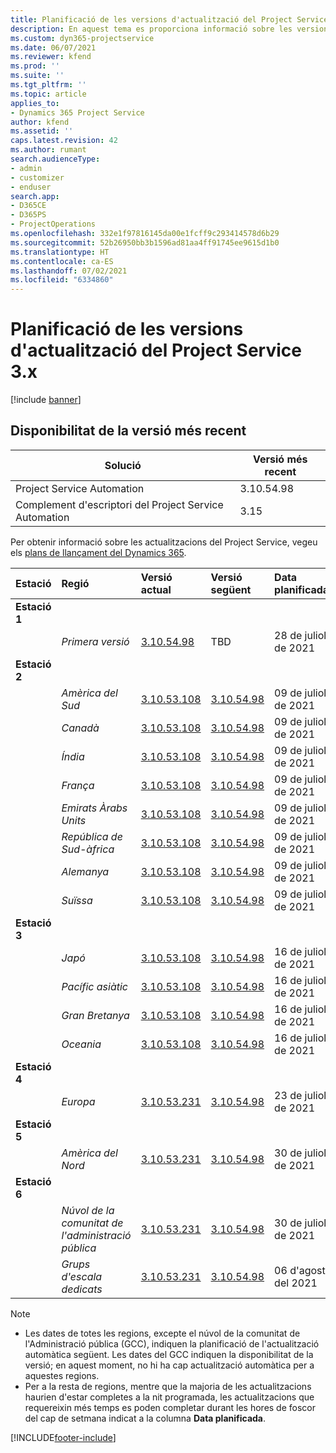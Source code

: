 ```yaml
---
title: Planificació de les versions d'actualització del Project Service 3.x
description: En aquest tema es proporciona informació sobre les versions disponibles i futures del Dynamics 365 Project Service Automation.
ms.custom: dyn365-projectservice
ms.date: 06/07/2021
ms.reviewer: kfend
ms.prod: ''
ms.suite: ''
ms.tgt_pltfrm: ''
ms.topic: article
applies_to:
- Dynamics 365 Project Service
author: kfend
ms.assetid: ''
caps.latest.revision: 42
ms.author: rumant
search.audienceType:
- admin
- customizer
- enduser
search.app:
- D365CE
- D365PS
- ProjectOperations
ms.openlocfilehash: 332e1f97816145da00e1fcff9c293414578d6b29
ms.sourcegitcommit: 52b26950bb3b1596ad81aa4ff91745ee9615d1b0
ms.translationtype: HT
ms.contentlocale: ca-ES
ms.lasthandoff: 07/02/2021
ms.locfileid: "6334860"
---
```

# <a name="update-release-schedule-for-project-service-3x"></a>Planificació de les versions d'actualització del Project Service 3.x

[!include [banner](../includes/psa-now-project-operations.md)]

## <a name="latest-version-availability"></a>Disponibilitat de la versió més recent

| Solució  | Versió més recent |
|-------|----|
| Project Service Automation    | 3.10.54.98 |
| Complement d'escriptori del Project Service Automation                | 3.15          |

Per obtenir informació sobre les actualitzacions del Project Service, vegeu els [plans de llançament del Dynamics 365](/dynamics365/release-plans/). 

| Estació  | Regió | Versió actual | Versió següent |  Data planificada
| :---   | :---   | :---   | :---   |:---   |         
|<strong>Estació 1</strong> | |  |  | |
| | <i>Primera versió</i> | [3.10.54.98](whats-new-ur-33.md) | TBD | 28 de juliol de 2021
|<strong>Estació 2</strong> | |  |  | |
| | <i>Amèrica del Sud</i> | [3.10.53.108](whats-new-ur-32.md) | [3.10.54.98](whats-new-ur-33.md) | 09 de juliol de 2021
| | <i>Canadà</i> | [3.10.53.108](whats-new-ur-32.md) | [3.10.54.98](whats-new-ur-33.md) | 09 de juliol de 2021
| | <i>Índia</i> | [3.10.53.108](whats-new-ur-32.md) | [3.10.54.98](whats-new-ur-33.md) | 09 de juliol de 2021
| | <i>França</i> | [3.10.53.108](whats-new-ur-32.md) | [3.10.54.98](whats-new-ur-33.md) | 09 de juliol de 2021
| | <i>Emirats Àrabs Units</i> | [3.10.53.108](whats-new-ur-32.md) | [3.10.54.98](whats-new-ur-33.md) | 09 de juliol de 2021
| | <i>República de Sud-àfrica</i> | [3.10.53.108](whats-new-ur-32.md) | [3.10.54.98](whats-new-ur-33.md) | 09 de juliol de 2021
| | <i>Alemanya</i> | [3.10.53.108](whats-new-ur-32.md) | [3.10.54.98](whats-new-ur-33.md) | 09 de juliol de 2021
| | <i>Suïssa</i> | [3.10.53.108](whats-new-ur-32.md) | [3.10.54.98](whats-new-ur-33.md) | 09 de juliol de 2021
|<strong>Estació 3</strong> | |  |  | |
| | <i>Japó</i> | [3.10.53.108](whats-new-ur-32.md) | [3.10.54.98](whats-new-ur-33.md) | 16 de juliol de 2021
| | <i>Pacífic asiàtic</i> | [3.10.53.108](whats-new-ur-32.md) | [3.10.54.98](whats-new-ur-33.md) | 16 de juliol de 2021
| | <i>Gran Bretanya</i> | [3.10.53.108](whats-new-ur-32.md) | [3.10.54.98](whats-new-ur-33.md) | 16 de juliol de 2021
| | <i>Oceania</i> | [3.10.53.108](whats-new-ur-32.md) | [3.10.54.98](whats-new-ur-33.md) | 16 de juliol de 2021
|<strong>Estació 4</strong> | |  |  | |
| | <i>Europa</i> | [3.10.53.231](whats-new-ur-32-5.md) | [3.10.54.98](whats-new-ur-33.md) | 23 de juliol de 2021
|<strong>Estació 5</strong> | |  |  | |
| | <i>Amèrica del Nord</i> | [3.10.53.231](whats-new-ur-32-5.md) | [3.10.54.98](whats-new-ur-33.md) | 30 de juliol de 2021
|<strong>Estació 6</strong> | |  |  | |
| | <i>Núvol de la comunitat de l'administració pública</i> | [3.10.53.231](whats-new-ur-32-5.md) | [3.10.54.98](whats-new-ur-33.md) | 30 de juliol de 2021
| | <i>Grups d'escala dedicats</i> | [3.10.53.231](whats-new-ur-32-5.md) | [3.10.54.98](whats-new-ur-33.md) | 06 d'agost del 2021

>[!Note]
> - Les dates de totes les regions, excepte el núvol de la comunitat de l'Administració pública (GCC), indiquen la planificació de l'actualització automàtica següent. Les dates del GCC indiquen la disponibilitat de la versió; en aquest moment, no hi ha cap actualització automàtica per a aquestes regions.
> - Per a la resta de regions, mentre que la majoria de les actualitzacions haurien d'estar completes a la nit programada, les actualitzacions que requereixin més temps es poden completar durant les hores de foscor del cap de setmana indicat a la columna **Data planificada**.


[!INCLUDE[footer-include](../includes/footer-banner.md)]

